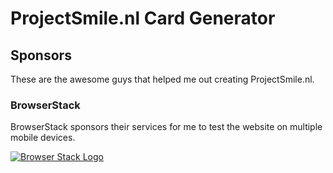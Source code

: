 # ProjectSmile.nl Card Generator

## Sponsors

These are the awesome guys that helped me out creating ProjectSmile.nl.

### BrowserStack
BrowserStack sponsors their services for me to test the website on multiple mobile devices.

[![Browser Stack Logo](https://www.browserstack.com/images/layout/browserstack-logo-600x315.png)](https://www.browserstack.com/)






